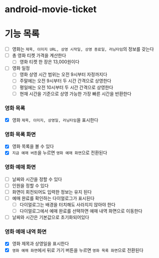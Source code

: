 # android-movie-ticket

# 기능 목록

- [ ] 영화는 `제목, 이미지 URL, 상영 시작일, 상영 종료일, 러닝타임`의 정보를 갖는다
- [ ] 총 영화 티켓 가격을 계산한다
    - [ ] 영화 티켓 한 장은 13,000원이다
- [ ] 영화 일정
    - [ ] 영화 상영 시간 범위는 오전 9시부터 자정까지다
    - [ ] 주말에는 오전 9시부터 두 시간 간격으로 상영한다
    - [ ] 평일에는 오전 10시부터 두 시간 간격으로 상영한다
    - [ ] 현재 시간을 기준으로 상영 가능한 가장 빠른 시간을 반환한다

### 영화 목록

- [x] 영화 `제목, 이미지, 상영일, 러닝타임`을 표시한다

### 영화 목록 화면

- [x] 영화 목록을 볼 수 있다
- [x] `지금 예매 버튼`을 누르면 `영화 예매 화면`으로 전환된다

### 영화 예매 화면

- [ ] 날짜와 시간을 정할 수 있다
- [ ] 인원을 정할 수 있다
- [ ] 화면이 회전되어도 입력한 정보는 유지 된다
- [ ] 예매 완료를 확인하는 다이얼로그가 표시된다
    - [ ] 다이얼로그는 배경을 터치해도 사라지지 않아야 한다
    - [ ] 다이얼로그에서 예매 완료를 선택하면 예매 내역 화면으로 이동한다
- [ ] 날짜와 시간은 기본값으로 초기화되어있다

### 영화 예매 내역 화면

- [x] 영화 제목과 상영일을 표시한다
- [x] `영화 예매 화면`에서 뒤로 가기 버튼을 누르면 `영화 목록 화면`으로 전환된다